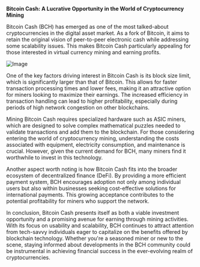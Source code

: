 **Bitcoin Cash: A Lucrative Opportunity in the World of Cryptocurrency Mining**

Bitcoin Cash (BCH) has emerged as one of the most talked-about cryptocurrencies in the digital asset market. As a fork of Bitcoin, it aims to retain the original vision of peer-to-peer electronic cash while addressing some scalability issues. This makes Bitcoin Cash particularly appealing for those interested in virtual currency mining and earning profits.

![Image](https://github.com/user-attachments/assets/31692037-0104-4703-abd1-696b6a7dd41b)

One of the key factors driving interest in Bitcoin Cash is its block size limit, which is significantly larger than that of Bitcoin. This allows for faster transaction processing times and lower fees, making it an attractive option for miners looking to maximize their earnings. The increased efficiency in transaction handling can lead to higher profitability, especially during periods of high network congestion on other blockchains.

Mining Bitcoin Cash requires specialized hardware such as ASIC miners, which are designed to solve complex mathematical puzzles needed to validate transactions and add them to the blockchain. For those considering entering the world of cryptocurrency mining, understanding the costs associated with equipment, electricity consumption, and maintenance is crucial. However, given the current demand for BCH, many miners find it worthwhile to invest in this technology.

Another aspect worth noting is how Bitcoin Cash fits into the broader ecosystem of decentralized finance (DeFi). By providing a more efficient payment system, BCH encourages adoption not only among individual users but also within businesses seeking cost-effective solutions for international payments. This growing acceptance contributes to the potential profitability for miners who support the network.

In conclusion, Bitcoin Cash presents itself as both a viable investment opportunity and a promising avenue for earning through mining activities. With its focus on usability and scalability, BCH continues to attract attention from tech-savvy individuals eager to capitalize on the benefits offered by blockchain technology. Whether you're a seasoned miner or new to the scene, staying informed about developments in the BCH community could be instrumental in achieving financial success in the ever-evolving realm of cryptocurrencies.